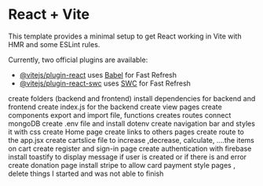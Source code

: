 # React + Vite

This template provides a minimal setup to get React working in Vite with HMR and some ESLint rules.

Currently, two official plugins are available:

- [@vitejs/plugin-react](https://github.com/vitejs/vite-plugin-react/blob/main/packages/plugin-react/README.md) uses [Babel](https://babeljs.io/) for Fast Refresh
- [@vitejs/plugin-react-swc](https://github.com/vitejs/vite-plugin-react-swc) uses [SWC](https://swc.rs/) for Fast Refresh

create folders (backend and frontend)
install dependencies for backend and frontend
create index.js for the backend
create view pages
create components
export and import file, functions
creates routes
connect mongoDB
create .env file and install dotenv
create navigation bar and styles it with css
create Home page
create links to others pages
create route to the app.jsx
create cartslice file to increase ,decrease, calculate, ....the items on cart
create register and sign-in page
create authentication with firebase 
install toastify to display message if user is created or if there is and error
create donation page
install stripe to allow card payment
style pages , delete things I started and was not able to finish


